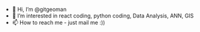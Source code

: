 - 👋 Hi, I’m @gitgeoman
- 👀 I’m interested in  react coding, python coding, Data Analysis, ANN, GIS
- 📫 How to reach me - just mail me :))

<!---
gitgeoman/gitgeoman is a ✨ special ✨ repository because its `README.md` (this file) appears on your GitHub profile.
You can click the Preview link to take a look at your changes.
[![My GitHub stats](https://github-readme-stats.vercel.app/api?username=gitgeoman)](https://github.com/gitgeoman/github-readme-stats)
--->


